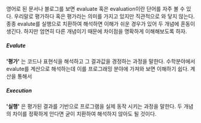 영어로 된 문서나 블로그를 보면 evaluate 혹은 evaluation이란 단어를 자주 볼 수 있다.
우리말로 평가하다 혹은 평가라는 의미를 가지고 있지만 직관적으로 와 닿지 않는다. 종종 evalute를 실행으로 치환하여 해석하면 이해가 쉬운 경우가 있어 두 개념에 혼동이 생긴다.
하지만 엄연히 다른 개념이기 때문에 차이점을 명확하게 이해해보도록 하자.

##### Evalute
**'평가'** 는 코드나 표현식을 해석하고 그 결과값을 경정하는 과정을 말한다.
수학분야에서 evalute를 계산으로 해석하는데 이를 프로그래밍 분야에 가져와 보면 이해하기 쉽다. 계산을 통해서 

##### Execution
**'실행'** 은 평가된 결과를 기반으로 프로그램을 실제 동작 시키는 과정을 말한다.
두 개념의 차이를 정확하게 안다면 굳이 치환하여 해석하지 않아도 될 것이다.
